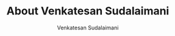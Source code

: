 ---
title: "About Venkatesan Sudalaimani"
author: Venkatesan Sudalaimani
permalink: /techspace/
og_image: "/assets/images/pro-pic-1.jpg"
---